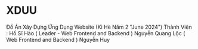 # XDUU
Đồ Án Xây Dựng Ứng Dụng Website  (Kì Hè Năm 2 "June 2024")
Thành Viên :
Hồ Sĩ Hào ( Leader - Web Frontend and Backend )
Nguyễn Quang Lộc ( Web Frontend and Backend ) 
Nguyễn Huy


